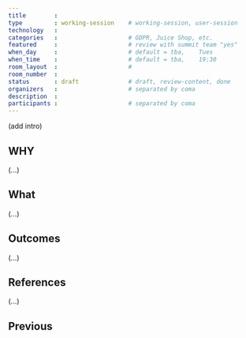```yaml
---
title        :
type         : working-session    # working-session, user-session
technology   :
categories   :                    # GDPR, Juice Shop, etc.
featured     :                    # review with summit team "yes"
when_day     :                    # default = tba,    Tues
when_time    :                    # default = tba,    19:30
room_layout  :                    #
room_number  :
status       : draft              # draft, review-content, done
organizers   :                    # separated by coma
description  :
participants :                    # separated by coma
---
```



(add intro)

## WHY

(...)

## What

(...)

## Outcomes

(...)

## References

(...)


## Previous
